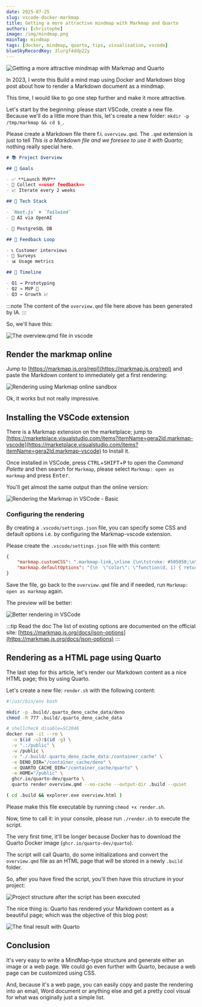 ```yaml
---
date: 2025-07-25
slug: vscode-docker-markmap
title: Getting a more attractive mindmap with Markmap and Quarto
authors: [christophe]
image: /img/mindmap.png
mainTag: mindmap
tags: [docker, mindmap, quarto, tips, visualisation, vscode]
blueSkyRecordKey: 3lurgf4ddp22y
---
```

![Getting a more attractive mindmap with Markmap and Quarto](/img/mindmap.png)

In 2023, I wrote this <Link to="/blog/docker-mindmap">Build a mind map using Docker and Markdown</Link> blog post about how to render a Markdown document as a mindmap.

This time, I would like to go one step further and make it more attractive.

<!-- truncate -->

Let's start by the beginning: please start VSCode, create a new file. Because we'll do a little more than this, let's create a new folder: `mkdir -p /tmp/markmap && cd $_`.

Please create a Markdown file there f.i. `overview.qmd`.  The `.qmd` extension is just to tell *This is a Markdown file and we foresee to use it with Quarto*; nothing really special here.

<Snippet filename="overview.qmd">

```Markdown
# 📚 Project Overview

## 🚀 Goals

- ✅ **Launch MVP**
- 🌱 Collect ==user feedback==
- 📈 Iterate every 2 weeks

## 🧰 Tech Stack

- `Next.js` + `Tailwind`
- 🧠 AI via OpenAI

- 🐘 PostgreSQL DB

## 🔁 Feedback Loop

- 📞 Customer interviews
- 📝 Surveys
- 📊 Usage metrics

## 📅 Timeline

- Q1 → Prototyping
- Q2 → MVP 🚢
- Q3 → Growth 📈
```

</Snippet>

:::note
The content of the `overview.qmd` file here above has been generated by IA.
:::

So, we'll have this:

![The overview.qmd file in vscode](./images/overview_qmd.png)

## Render the markmap online

Jump to [https://markmap.js.org/repl](https://markmap.js.org/repl) and paste the Markdown content to immediately get a first rendering:

![Rendering using Markmap online sandbox](./images/markmap_online.png)

Ok, it works but not really impressive.

## Installing the VSCode extension

There is a Markmap extension on the marketplace; jump to [https://marketplace.visualstudio.com/items?itemName=gera2ld.markmap-vscode](https://marketplace.visualstudio.com/items?itemName=gera2ld.markmap-vscode) to Install it.

Once installed in VSCode, press <kbd>CTRL</kbd>+<kbd>SHIFT</kbd>+<kbd>P</kbd> to open the *Command Palette* and then search for `Markmap`, please select `Markmap: open as markmap` and press <kbd>Enter</kbd>.

You'll get almost the same output than the online version:

![Rendering the Markmap in VSCode - Basic](./images/extension_rendering_basic.png)

### Configuring the rendering

By creating a `.vscode/settings.json` file, you can specify some CSS and default options i.e. by configuring the Markmap-vscode extension.

Please create the `.vscode/settings.json` file with this content:

<Snippet filename="overview.qmd">

```json
{
    "markmap.customCSS": ".markmap-link,\nline {\n\tstroke: #505050;\n\tstroke-width: 1.5px;\n}\n.markmap-node > circle {\n\tstroke: #202020;\n\tstroke-width: 1.5px;\n\tr: 6px;\n\tfill: #242424;\n}\n\n.markmap-foreign a {\n\ttext-decoration: none;\n\tcolor: #bbbbbb !important;\n}\n\n.markmap-highlight rect {\n\t/* fill: #303030 !important; */\n\tfill: transparent !important;\n\ttransform: scale(0.84, 0.7) !important;\n\ttransform-origin: center !important;\n\ttransform-box: fill-box;\n\ttransform-origin: center;\n}",
    "markmap.defaultOptions": "{\n  \"color\": \"function(d, i) { return d3.interpolateRainbow(i / 10); }\",\n  \"nodeFont\": \"20px 'Segoe UI', 'Helvetica Neue', sans-serif\",\n  \"spacingVertical\": 40,\n  \"spacingHorizontal\": 140,\n  \"initialExpandLevel\": -1,\n  \"duration\": 1000,\n  \"paddingX\": 10,\n  \"paddingY\": 10\n}"
}
```

</Snippet>

Save the file, go back to the `overview.qmd` file and if needed, run `Markmap: open as markmap` again.

The preview will be better:

![Better rendering in VSCode](./images/extension_rendering_advanced.png)

:::tip Read the doc
The list of existing options are documented on the official site: [https://markmap.js.org/docs/json-options](https://markmap.js.org/docs/json-options)
:::

## Rendering as a HTML page using Quarto

The last step for this article, let's render our Markdown content as a nice HTML page; this by using Quarto.

Let's create a new file: `render.sh` with the following content:

<Snippet filename="render.sh">

```bash
#!/usr/bin/env bash

mkdir -p .build/.quarto_deno_cache_data/deno
chmod -R 777 .build/.quarto_deno_cache_data

# shellcheck disable=SC2046
docker run -it --rm \
  -u $(id -u):$(id -g) \
  -v ".:/public" \
  -w /public \
  -v "./.build/.quarto_deno_cache_data:/container_cache" \
  -e DENO_DIR="/container_cache/deno" \
  -e QUARTO_CACHE_DIR="/container_cache/quarto" \
  -e HOME="/public" \
  ghcr.io/quarto-dev/quarto \
  quarto render overview.qmd --no-cache --output-dir .build --quiet

( cd .build && explorer.exe overview.html )
```

</Snippet>

Please make this file executable by running `chmod +x render.sh`.

Now, time to call it: in your console, please run `./render.sh` to execute the script.

The very first time, it'll be longer because Docker has to download the Quarto Docker image (`ghcr.io/quarto-dev/quarto`).

The script will call Quarto, do some initializations and convert the `overview.qmd` file as an HTML page that will be stored in a newly `.build` folder.

So, after you have fired the script, you'll then have this structure in your project:

![Project structure after the script has been executed](./images/project_structure.png)

The nice thing is: Quarto has rendered your Markdown content as a beautiful page; which was the objective of this blog post:

![The final result with Quarto](./images/final_result_quarto.png)

## Conclusion

It's very easy to write a MindMap-type structure and generate either an image or a web page. We could go even further with Quarto, because a web page can be customized using CSS.

And, because it's a web page, you can easily copy and paste the rendering into an email, Word document or anything else and get a pretty cool visual for what was originally just a simple list.
